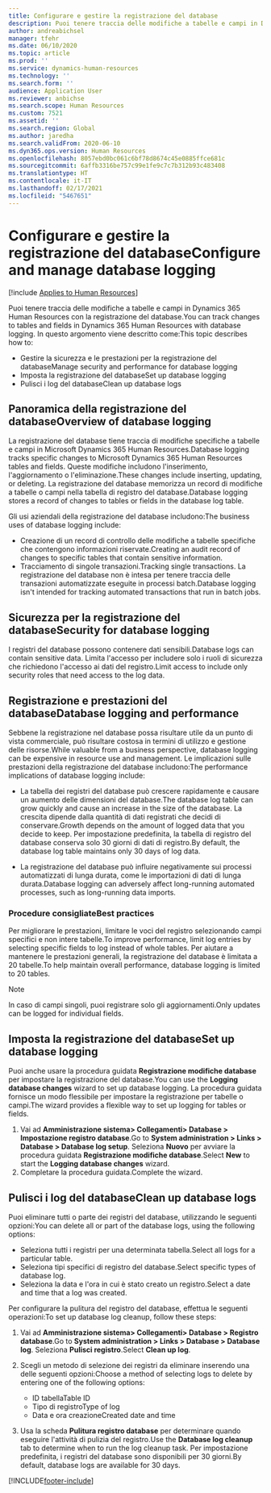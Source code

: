 ```yaml
---
title: Configurare e gestire la registrazione del database
description: Puoi tenere traccia delle modifiche a tabelle e campi in Dynamics 365 Human Resources con la registrazione del database.
author: andreabichsel
manager: tfehr
ms.date: 06/10/2020
ms.topic: article
ms.prod: ''
ms.service: dynamics-human-resources
ms.technology: ''
ms.search.form: ''
audience: Application User
ms.reviewer: anbichse
ms.search.scope: Human Resources
ms.custom: 7521
ms.assetid: ''
ms.search.region: Global
ms.author: jaredha
ms.search.validFrom: 2020-06-10
ms.dyn365.ops.version: Human Resources
ms.openlocfilehash: 8057ebd0bc061c6bf78d8674c45e0885ffce681c
ms.sourcegitcommit: 6affb3316be757c99e1fe9c7c7b312b93c483408
ms.translationtype: HT
ms.contentlocale: it-IT
ms.lasthandoff: 02/17/2021
ms.locfileid: "5467651"
---
```

# <a name="configure-and-manage-database-logging"></a><span data-ttu-id="e4918-103">Configurare e gestire la registrazione del database</span><span class="sxs-lookup"><span data-stu-id="e4918-103">Configure and manage database logging</span></span>

[!include [Applies to Human Resources](../includes/applies-to-hr.md)]

<span data-ttu-id="e4918-104">Puoi tenere traccia delle modifiche a tabelle e campi in Dynamics 365 Human Resources con la registrazione del database.</span><span class="sxs-lookup"><span data-stu-id="e4918-104">You can track changes to tables and fields in Dynamics 365 Human Resources with database logging.</span></span> <span data-ttu-id="e4918-105">In questo argomento viene descritto come:</span><span class="sxs-lookup"><span data-stu-id="e4918-105">This topic describes how to:</span></span>

- <span data-ttu-id="e4918-106">Gestire la sicurezza e le prestazioni per la registrazione del database</span><span class="sxs-lookup"><span data-stu-id="e4918-106">Manage security and performance for database logging</span></span>
- <span data-ttu-id="e4918-107">Imposta la registrazione del database</span><span class="sxs-lookup"><span data-stu-id="e4918-107">Set up database logging</span></span>
- <span data-ttu-id="e4918-108">Pulisci i log del database</span><span class="sxs-lookup"><span data-stu-id="e4918-108">Clean up database logs</span></span>

## <a name="overview-of-database-logging"></a><span data-ttu-id="e4918-109">Panoramica della registrazione del database</span><span class="sxs-lookup"><span data-stu-id="e4918-109">Overview of database logging</span></span>

<span data-ttu-id="e4918-110">La registrazione del database tiene traccia di modifiche specifiche a tabelle e campi in Microsoft Dynamics 365 Human Resources.</span><span class="sxs-lookup"><span data-stu-id="e4918-110">Database logging tracks specific changes to Microsoft Dynamics 365 Human Resources tables and fields.</span></span> <span data-ttu-id="e4918-111">Queste modifiche includono l'inserimento, l'aggiornamento o l'eliminazione.</span><span class="sxs-lookup"><span data-stu-id="e4918-111">These changes include inserting, updating, or deleting.</span></span> <span data-ttu-id="e4918-112">La registrazione del database memorizza un record di modifiche a tabelle o campi nella tabella di registro del database.</span><span class="sxs-lookup"><span data-stu-id="e4918-112">Database logging stores a record of changes to tables or fields in the database log table.</span></span>

<span data-ttu-id="e4918-113">Gli usi aziendali della registrazione del database includono:</span><span class="sxs-lookup"><span data-stu-id="e4918-113">The business uses of database logging include:</span></span>

- <span data-ttu-id="e4918-114">Creazione di un record di controllo delle modifiche a tabelle specifiche che contengono informazioni riservate.</span><span class="sxs-lookup"><span data-stu-id="e4918-114">Creating an audit record of changes to specific tables that contain sensitive information.</span></span>
- <span data-ttu-id="e4918-115">Tracciamento di singole transazioni.</span><span class="sxs-lookup"><span data-stu-id="e4918-115">Tracking single transactions.</span></span> <span data-ttu-id="e4918-116">La registrazione del database non è intesa per tenere traccia delle transazioni automatizzate eseguite in processi batch.</span><span class="sxs-lookup"><span data-stu-id="e4918-116">Database logging isn't intended for tracking automated transactions that run in batch jobs.</span></span>

## <a name="security-for-database-logging"></a><span data-ttu-id="e4918-117">Sicurezza per la registrazione del database</span><span class="sxs-lookup"><span data-stu-id="e4918-117">Security for database logging</span></span>

<span data-ttu-id="e4918-118">I registri del database possono contenere dati sensibili.</span><span class="sxs-lookup"><span data-stu-id="e4918-118">Database logs can contain sensitive data.</span></span> <span data-ttu-id="e4918-119">Limita l'accesso per includere solo i ruoli di sicurezza che richiedono l'accesso ai dati del registro.</span><span class="sxs-lookup"><span data-stu-id="e4918-119">Limit access to include only security roles that need access to the log data.</span></span>

## <a name="database-logging-and-performance"></a><span data-ttu-id="e4918-120">Registrazione e prestazioni del database</span><span class="sxs-lookup"><span data-stu-id="e4918-120">Database logging and performance</span></span>

<span data-ttu-id="e4918-121">Sebbene la registrazione nel database possa risultare utile da un punto di vista commerciale, può risultare costosa in termini di utilizzo e gestione delle risorse.</span><span class="sxs-lookup"><span data-stu-id="e4918-121">While valuable from a business perspective, database logging can be expensive in resource use and management.</span></span> <span data-ttu-id="e4918-122">Le implicazioni sulle prestazioni della registrazione del database includono:</span><span class="sxs-lookup"><span data-stu-id="e4918-122">The performance implications of database logging include:</span></span>

- <span data-ttu-id="e4918-123">La tabella dei registri del database può crescere rapidamente e causare un aumento delle dimensioni del database.</span><span class="sxs-lookup"><span data-stu-id="e4918-123">The database log table can grow quickly and cause an increase in the size of the database.</span></span> <span data-ttu-id="e4918-124">La crescita dipende dalla quantità di dati registrati che decidi di conservare.</span><span class="sxs-lookup"><span data-stu-id="e4918-124">Growth depends on the amount of logged data that you decide to keep.</span></span> <span data-ttu-id="e4918-125">Per impostazione predefinita, la tabella di registro del database conserva solo 30 giorni di dati di registro.</span><span class="sxs-lookup"><span data-stu-id="e4918-125">By default, the database log table maintains only 30 days of log data.</span></span> 

- <span data-ttu-id="e4918-126">La registrazione del database può influire negativamente sui processi automatizzati di lunga durata, come le importazioni di dati di lunga durata.</span><span class="sxs-lookup"><span data-stu-id="e4918-126">Database logging can adversely affect long-running automated processes, such as long-running data imports.</span></span>

### <a name="best-practices"></a><span data-ttu-id="e4918-127">Procedure consigliate</span><span class="sxs-lookup"><span data-stu-id="e4918-127">Best practices</span></span>

<span data-ttu-id="e4918-128">Per migliorare le prestazioni, limitare le voci del registro selezionando campi specifici e non intere tabelle.</span><span class="sxs-lookup"><span data-stu-id="e4918-128">To improve performance, limit log entries by selecting specific fields to log instead of whole tables.</span></span> <span data-ttu-id="e4918-129">Per aiutare a mantenere le prestazioni generali, la registrazione del database è limitata a 20 tabelle.</span><span class="sxs-lookup"><span data-stu-id="e4918-129">To help maintain overall performance, database logging is limited to 20 tables.</span></span>

> [!NOTE]
> <span data-ttu-id="e4918-130">In caso di campi singoli, puoi registrare solo gli aggiornamenti.</span><span class="sxs-lookup"><span data-stu-id="e4918-130">Only updates can be logged for individual fields.</span></span>

## <a name="set-up-database-logging"></a><span data-ttu-id="e4918-131">Imposta la registrazione del database</span><span class="sxs-lookup"><span data-stu-id="e4918-131">Set up database logging</span></span>

<span data-ttu-id="e4918-132">Puoi anche usare la procedura guidata **Registrazione modifiche database** per impostare la registrazione del database.</span><span class="sxs-lookup"><span data-stu-id="e4918-132">You can use the **Logging database changes** wizard to set up database logging.</span></span> <span data-ttu-id="e4918-133">La procedura guidata fornisce un modo flessibile per impostare la registrazione per tabelle o campi.</span><span class="sxs-lookup"><span data-stu-id="e4918-133">The wizard provides a flexible way to set up logging for tables or fields.</span></span>

1. <span data-ttu-id="e4918-134">Vai ad **Amministrazione sistema> Collegamenti> Database > Impostazione registro database**.</span><span class="sxs-lookup"><span data-stu-id="e4918-134">Go to **System administration > Links > Database > Database log setup**.</span></span> <span data-ttu-id="e4918-135">Seleziona **Nuovo** per avviare la procedura guidata **Registrazione modifiche database**.</span><span class="sxs-lookup"><span data-stu-id="e4918-135">Select **New** to start the **Logging database changes** wizard.</span></span>
2. <span data-ttu-id="e4918-136">Completare la procedura guidata.</span><span class="sxs-lookup"><span data-stu-id="e4918-136">Complete the wizard.</span></span>

## <a name="clean-up-database-logs"></a><span data-ttu-id="e4918-137">Pulisci i log del database</span><span class="sxs-lookup"><span data-stu-id="e4918-137">Clean up database logs</span></span>

<span data-ttu-id="e4918-138">Puoi eliminare tutti o parte dei registri del database, utilizzando le seguenti opzioni:</span><span class="sxs-lookup"><span data-stu-id="e4918-138">You can delete all or part of the database logs, using the following options:</span></span>

- <span data-ttu-id="e4918-139">Seleziona tutti i registri per una determinata tabella.</span><span class="sxs-lookup"><span data-stu-id="e4918-139">Select all logs for a particular table.</span></span>
- <span data-ttu-id="e4918-140">Seleziona tipi specifici di registro del database.</span><span class="sxs-lookup"><span data-stu-id="e4918-140">Select specific types of database log.</span></span>
- <span data-ttu-id="e4918-141">Seleziona la data e l'ora in cui è stato creato un registro.</span><span class="sxs-lookup"><span data-stu-id="e4918-141">Select a date and time that a log was created.</span></span>

<span data-ttu-id="e4918-142">Per configurare la pulitura del registro del database, effettua le seguenti operazioni:</span><span class="sxs-lookup"><span data-stu-id="e4918-142">To set up database log cleanup, follow these steps:</span></span> 

1. <span data-ttu-id="e4918-143">Vai ad **Amministrazione sistema> Collegamenti> Database > Registro database**.</span><span class="sxs-lookup"><span data-stu-id="e4918-143">Go to **System administration > Links > Database > Database log**.</span></span> <span data-ttu-id="e4918-144">Seleziona **Pulisci registro**.</span><span class="sxs-lookup"><span data-stu-id="e4918-144">Select **Clean up log**.</span></span>

2. <span data-ttu-id="e4918-145">Scegli un metodo di selezione dei registri da eliminare inserendo una delle seguenti opzioni:</span><span class="sxs-lookup"><span data-stu-id="e4918-145">Choose a method of selecting logs to delete by entering one of the following options:</span></span>

   - <span data-ttu-id="e4918-146">ID tabella</span><span class="sxs-lookup"><span data-stu-id="e4918-146">Table ID</span></span>
   - <span data-ttu-id="e4918-147">Tipo di registro</span><span class="sxs-lookup"><span data-stu-id="e4918-147">Type of log</span></span>
   - <span data-ttu-id="e4918-148">Data e ora creazione</span><span class="sxs-lookup"><span data-stu-id="e4918-148">Created date and time</span></span>

3. <span data-ttu-id="e4918-149">Usa la scheda **Pulitura registro database** per determinare quando eseguire l'attività di pulizia del registro.</span><span class="sxs-lookup"><span data-stu-id="e4918-149">Use the **Database log cleanup** tab to determine when to run the log cleanup task.</span></span> <span data-ttu-id="e4918-150">Per impostazione predefinita, i registri del database sono disponibili per 30 giorni.</span><span class="sxs-lookup"><span data-stu-id="e4918-150">By default, database logs are available for 30 days.</span></span>


[!INCLUDE[footer-include](../includes/footer-banner.md)]